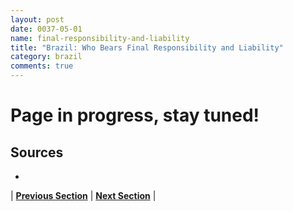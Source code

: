 ```yaml
---
layout: post
date: 0037-05-01
name: final-responsibility-and-liability
title: "Brazil: Who Bears Final Responsibility and Liability"
category: brazil
comments: true
---
```


# Page in progress, stay tuned!

Sources
-- 
- 

| **[Previous Section]( https://neo-project.github.io/global-blockchain-compliance-hub//brazil/brazil-privacy-and-data-protection.html)** | **[Next Section]( https://neo-project.github.io/global-blockchain-compliance-hub//brazil/brazil-smart-contracts.html)** |
